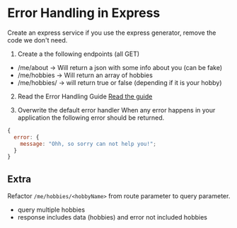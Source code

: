 # Error Handling in Express

Create an express service if you use the express generator, remove the code we don't need.

1. Create a the following endpoints (all GET)

- /me/about -> Will return a json with some info about you (can be fake)
- /me/hobbies -> Will return an array of hobbies
- /me/hobbies/<hobbyName> -> will return true or false (depending if it is your hobby)

2. Read the Error Handling Guide
   [Read the guide](https://expressjs.com/en/guide/error-handling.html)

3. Overwrite the default error handler
   When any error happens in your application the following error should be returned.

```js
{
  error: {
    message: "Ohh, so sorry can not help you!";
  }
}
```

## Extra

Refactor `/me/hobbies/<hobbyName>` from route parameter to query parameter.

- query multiple hobbies
- response includes data (hobbies) and error not included hobbies
